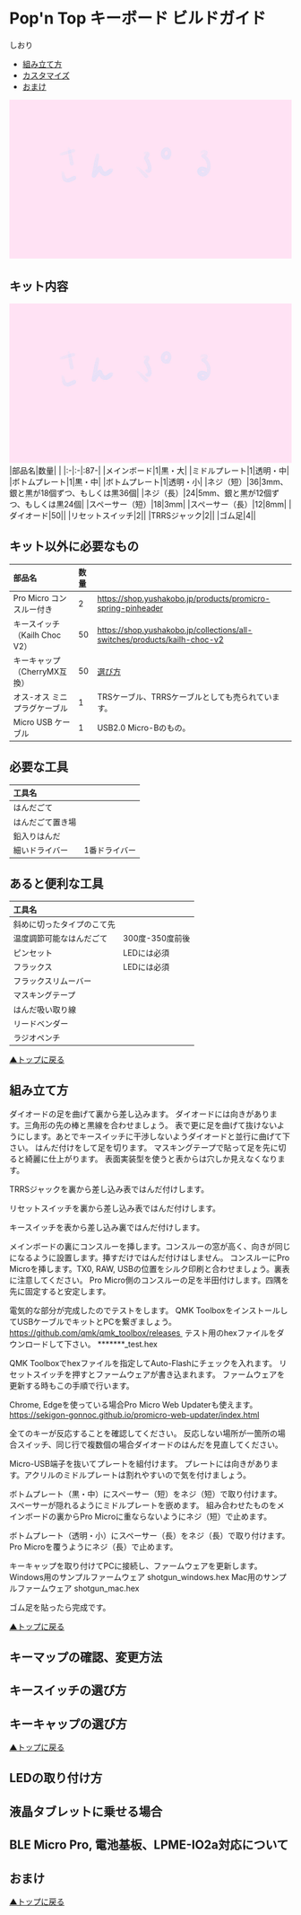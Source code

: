 # Pop'n Top キーボード ビルドガイド

しおり  
- [組み立て方](#組み立て方)
- [カスタマイズ](#キーマップの確認変更方法)
- [おまけ](#おまけ)

![完成イメージ](img/sample.jpg)

## キット内容

![パーツ一覧](img/sample.jpg)
|部品名|数量| |
|:-|:-|:87-|
|メインボード|1|黒・大|
|ミドルプレート|1|透明・中|
|ボトムプレート|1|黒・中|
|ボトムプレート|1|透明・小|
|ネジ（短）|36|3mm、銀と黒が18個ずつ、もしくは黒36個|
|ネジ（長）|24|5mm、銀と黒が12個ずつ、もしくは黒24個|
|スペーサー（短）|18|3mm|
|スペーサー（長）|12|8mm|
|ダイオード|50||
|リセットスイッチ|2||
|TRRSジャック|2||
|ゴム足|4||

## キット以外に必要なもの
|部品名|数量| |
|:-|:-|:-|
|Pro Micro コンスルー付き|2|https://shop.yushakobo.jp/products/promicro-spring-pinheader|
|キースイッチ（Kailh Choc V2）|50|https://shop.yushakobo.jp/collections/all-switches/products/kailh-choc-v2|
|キーキャップ（CherryMX互換）|50|[選び方](#キーキャップの選び方)|
|オス-オス ミニプラグケーブル|1|TRSケーブル、TRRSケーブルとしても売られています。|
|Micro USB ケーブル|1|USB2.0 Micro-Bのもの。|

## 必要な工具
|工具名| |
|:-|:-|
|はんだごて||
|はんだごて置き場||
|鉛入りはんだ||
|細いドライバー|1番ドライバー|

## あると便利な工具
|工具名| |
|:-|:-|
|斜めに切ったタイプのこて先||
|温度調節可能なはんだごて|300度-350度前後|
|ピンセット|LEDには必須|
|フラックス|LEDには必須|
|フラックスリムーバー||
|マスキングテープ||
|はんだ吸い取り線||
|リードベンダー||
|ラジオペンチ||

[▲トップに戻る](#Popn-Top-キーボード-ビルドガイド)

## 組み立て方
ダイオードの足を曲げて裏から差し込みます。
ダイオードには向きがあります。三角形の先の棒と黒線を合わせましょう。
表で更に足を曲げて抜けないようにします。あとでキースイッチに干渉しないようダイオードと並行に曲げて下さい。
はんだ付けをして足を切ります。
マスキングテープで貼って足を先に切ると綺麗に仕上がります。
表面実装型を使うと表からは穴しか見えなくなります。

TRRSジャックを裏から差し込み表ではんだ付けします。

リセットスイッチを裏から差し込み表ではんだ付けします。

キースイッチを表から差し込み裏ではんだ付けします。

メインボードの裏にコンスルーを挿します。コンスルーの窓が高く、向きが同じになるように設置します。挿すだけではんだ付けはしません。
コンスルーにPro Microを挿します。TX0, RAW, USBの位置をシルク印刷と合わせましょう。裏表に注意してください。
Pro Micro側のコンスルーの足を半田付けします。四隅を先に固定すると安定します。

電気的な部分が完成したのでテストをします。
QMK ToolboxをインストールしてUSBケーブルでキットとPCを繋ぎましょう。
https://github.com/qmk/qmk_toolbox/releases 
テスト用のhexファイルをダウンロードして下さい。
*******_test.hex

QMK Toolboxでhexファイルを指定してAuto-Flashにチェックを入れます。
リセットスイッチを押すとファームウェアが書き込まれます。
ファームウェアを更新する時もこの手順で行います。

Chrome, Edgeを使っている場合Pro Micro Web Updaterも使えます。
https://sekigon-gonnoc.github.io/promicro-web-updater/index.html


全てのキーが反応することを確認してください。
反応しない場所が一箇所の場合スイッチ、同じ行で複数個の場合ダイオードのはんだを見直してください。

Micro-USB端子を抜いてプレートを組付けます。
プレートには向きがあります。アクリルのミドルプレートは割れやすいので気を付けましょう。

ボトムプレート（黒・中）にスペーサー（短）をネジ（短）で取り付けます。
スペーサーが隠れるようにミドルプレートを嵌めます。
組み合わせたものをメインボードの裏からPro Microに重ならないようにネジ（短）で止めます。

ボトムプレート（透明・小）にスペーサー（長）をネジ（長）で取り付けます。
Pro Microを覆うようにネジ（長）で止めます。

キーキャップを取り付けてPCに接続し、ファームウェアを更新します。
Windows用のサンプルファームウェア shotgun_windows.hex
Mac用のサンプルファームウェア shotgun_mac.hex

ゴム足を貼ったら完成です。

[▲トップに戻る](#Popn-Top-キーボード-ビルドガイド)
## キーマップの確認、変更方法
## キースイッチの選び方
## キーキャップの選び方
[▲トップに戻る](#Popn-Top-キーボード-ビルドガイド)
## LEDの取り付け方
## 液晶タブレットに乗せる場合
## BLE Micro Pro, 電池基板、LPME-IO2a対応について
## おまけ
[▲トップに戻る](#Popn-Top-キーボード-ビルドガイド)
